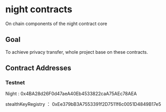 # night contracts

On chain components of the night contract core

## Goal

To achieve privacy transfer, whole project base on these contracts. 

## Contract Addresses
### Testnet
Night : 0x4BA28d26F0d47aeA40Eb4533822caA75AEc78AEA  

stealthKeyRegistry ： 0xEe379bB3A7553391f2D7511f6c0051D4849B17e5